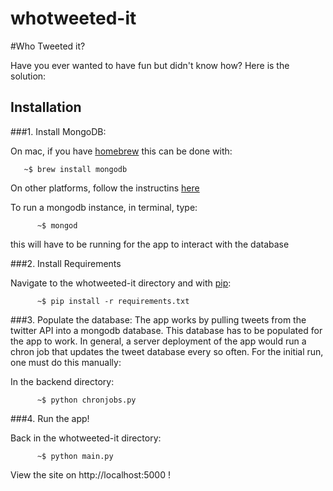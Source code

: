 
whotweeted-it
=============

#Who Tweeted it?

Have you ever wanted to have fun but didn't know how?
Here is the solution:

Installation
--------------------

###1. Install MongoDB:

On mac, if you have [homebrew](http://brew.sh/) this can be done with:

````shell
   ~$ brew install mongodb
````

On other platforms, follow the instructins [here](http://docs.mongodb.org/manual/installation/)

To run a mongodb instance, in terminal, type:

````shell
      ~$ mongod
````
this will have to be running for the app to interact with the database


###2. Install Requirements

Navigate to the whotweeted-it directory and with [pip](http://pip.readthedocs.org/en/latest/installing.html):

````shell
      ~$ pip install -r requirements.txt
````

###3. Populate the database:
The app works by pulling tweets from the twitter API into a mongodb database. 
This database has to be populated for the app to work. In general, a server
deployment of the app would run a chron job that updates the tweet database
every so often. For the initial run, one must do this manually:

In the backend directory: 

````shell
      ~$ python chronjobs.py
````

###4. Run the app!

Back in the whotweeted-it directory:

````shell
      ~$ python main.py
````
View the site on http://localhost:5000   !

